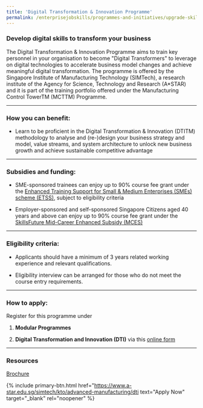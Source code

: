```yaml
---
title: 'Digital Transformation & Innovation Programme'
permalink: /enterprisejobskills/programmes-and-initiatives/upgrade-skills/digital-transformation-innovation-programme/
---
```


### Develop digital skills to transform your business

The Digital Transformation & Innovation Programme aims to train key personnel in your organisation to become "Digital Transformers" to leverage on digital technologies to accelerate business model changes and achieve meaningful digital transformation. The programme is offered by the Singapore Institute of Manufacturing Technology (SIMTech), a research institute of the Agency for Science, Technology and Research (A*STAR) and it is part of the training portfolio offered under the Manufacturing Control TowerTM (MCTTM) Programme.

---

### How you can benefit:

- Learn to be proficient in the Digital Transformation & Innovation (DTITM) methodology to analyse and (re-)design your business strategy and model, value streams, and system architecture to unlock new business growth and achieve sustainable competitive advantage

---

### Subsidies and funding:

- SME-sponsored trainees can enjoy up to 90% course fee grant under the <a href="https://www.tpgateway.gov.sg/training-grants/training-grants-from-government-agencies/enhanced-training-support-for-smes" target="_blank" rel="noopener">Enhanced Training Support for Small & Medium Enterprises (SMEs) scheme (ETSS)</a>, subject to eligibility criteria 

- Employer-sponsored and self-sponsored Singapore Citizens aged 40 years and above can enjoy up to 90% course fee grant under the <a href="https://www.tpgateway.gov.sg/training-grants/training-grants-from-government-agencies/skillsfuture-mid-career-enhanced-subsidy" target="_blank" rel="noopener">SkillsFuture Mid-Career Enhanced Subsidy (MCES)</a>

---

### Eligibility criteria:

- Applicants should have a minimum of 3 years related working experience and relevant qualifications.

- Eligibility interview can be arranged for those who do not meet the course entry requirements.

---

### How to apply:

Register for this programme under

1) **Modular Programmes**

2) **Digital Transformation and Innovation (DTI)** via this <a href="https://www.a-star.edu.sg/simtech/kto/advanced-manufacturing/dti" target="_blank" rel="noopener">online form</a>

---

### Resources

<a href="http://pubhtml5.com/zlck/owtn/" target="_blank" rel="noopener">Brochure</a>

{% include primary-btn.html href="https://www.a-star.edu.sg/simtech/kto/advanced-manufacturing/dti text="Apply Now" target="_blank" rel="noopener" %}
<script src="/jquery/resize-tables.js"></script>
